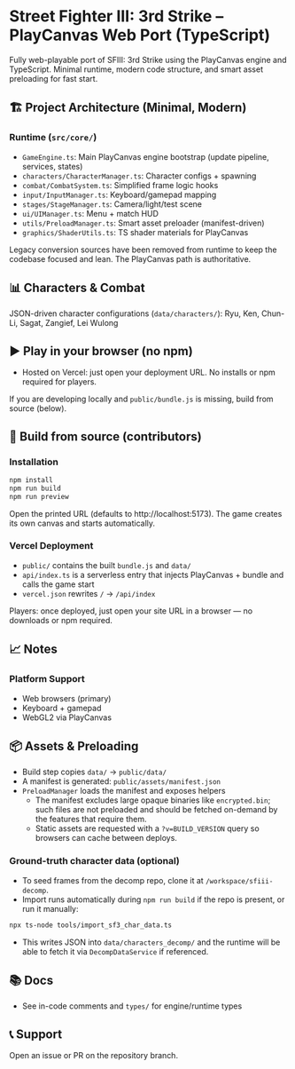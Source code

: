 
# Street Fighter III: 3rd Strike – PlayCanvas Web Port (TypeScript)

Fully web-playable port of SFIII: 3rd Strike using the PlayCanvas engine and TypeScript. Minimal runtime, modern code structure, and smart asset preloading for fast start.

## 🏗️ Project Architecture (Minimal, Modern)

### Runtime (`src/core/`)
- `GameEngine.ts`: Main PlayCanvas engine bootstrap (update pipeline, services, states)
- `characters/CharacterManager.ts`: Character configs + spawning
- `combat/CombatSystem.ts`: Simplified frame logic hooks
- `input/InputManager.ts`: Keyboard/gamepad mapping
- `stages/StageManager.ts`: Camera/light/test scene
- `ui/UIManager.ts`: Menu + match HUD
- `utils/PreloadManager.ts`: Smart asset preloader (manifest-driven)
- `graphics/ShaderUtils.ts`: TS shader materials for PlayCanvas

Legacy conversion sources have been removed from runtime to keep the codebase focused and lean. The PlayCanvas path is authoritative.

## 📊 Characters & Combat

JSON-driven character configurations (`data/characters/`): Ryu, Ken, Chun-Li, Sagat, Zangief, Lei Wulong

## ▶️ Play in your browser (no npm)

- Hosted on Vercel: just open your deployment URL. No installs or npm required for players.

If you are developing locally and `public/bundle.js` is missing, build from source (below).

## 🔧 Build from source (contributors)

### Installation
```bash
npm install
npm run build
npm run preview
```

Open the printed URL (defaults to http://localhost:5173). The game creates its own canvas and starts automatically.

### Vercel Deployment
- `public/` contains the built `bundle.js` and `data/`
- `api/index.ts` is a serverless entry that injects PlayCanvas + bundle and calls the game start
- `vercel.json` rewrites `/` → `/api/index`

Players: once deployed, just open your site URL in a browser — no downloads or npm required.



## 📈 Notes

### Platform Support
- Web browsers (primary)
- Keyboard + gamepad
- WebGL2 via PlayCanvas

## 📦 Assets & Preloading
- Build step copies `data/` → `public/data/`
- A manifest is generated: `public/assets/manifest.json`
- `PreloadManager` loads the manifest and exposes helpers
  - The manifest excludes large opaque binaries like `encrypted.bin`; such files are not preloaded and should be fetched on-demand by the features that require them.
  - Static assets are requested with a `?v=BUILD_VERSION` query so browsers can cache between deploys.

### Ground-truth character data (optional)
- To seed frames from the decomp repo, clone it at `/workspace/sfiii-decomp`.
- Import runs automatically during `npm run build` if the repo is present, or run it manually:
```bash
npx ts-node tools/import_sf3_char_data.ts
```
- This writes JSON into `data/characters_decomp/` and the runtime will be able to fetch it via `DecompDataService` if referenced.

## 📚 Docs
- See in-code comments and `types/` for engine/runtime types

## 📞 Support
Open an issue or PR on the repository branch.
